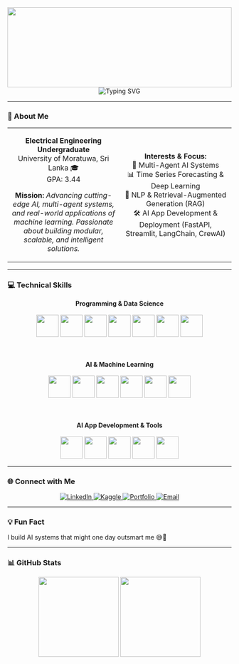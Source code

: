 <div align="center">

<!-- Animated Header -->
<img width="100%" height="180" src="https://capsule-render.vercel.app/api?type=waving&color=gradient&customColorList=0,2,2,5,30&height=180&section=header&text=Hi,+I'm+Sampavi+Jesuthas&fontSize=40&fontColor=fff&animation=fadeIn&fontAlignY=35&desc=AI+Developer+%26+Electrical+Engineering+Undergrad&descAlignY=55&descSize=18"/>

<!-- Typing Animation -->
<img src="https://readme-typing-svg.herokuapp.com?font=Orbitron&size=35&pause=1000&color=00D9FF&center=true&vCenter=true&width=800&height=60&lines=Building+Multi-Agent+AI+Systems;Exploring+Generative+AI+%26+RAG;Deploying+Scalable+AI+Applications" alt="Typing SVG" />

</div>

---

### 🎯 About Me
<table>
<tr>
<td width="50%" align="center">

**Electrical Engineering Undergraduate**  
University of Moratuwa, Sri Lanka 🎓  
GPA: 3.44  

**Mission:** *Advancing cutting-edge AI, multi-agent systems, and real-world applications of machine learning. Passionate about building modular, scalable, and intelligent solutions.*

</td>
<td width="50%" align="center">

**Interests & Focus:**  
🤖 Multi-Agent AI Systems  
📊 Time Series Forecasting & Deep Learning  
💬 NLP & Retrieval-Augmented Generation (RAG)  
🛠️ AI App Development & Deployment (FastAPI, Streamlit, LangChain, CrewAI)

</td>
</tr>
</table>

---

### 💻 Technical Skills
<div style="display:flex; justify-content:center; gap:50px; flex-wrap:wrap; margin:auto; text-align:center;">

<div>
<b>Programming & Data Science</b><br><br>
<img src="https://skillicons.dev/icons?i=python" height="50"/>
<img src="https://skillicons.dev/icons?i=cpp" height="50"/>
<img src="https://skillicons.dev/icons?i=java" height="50"/>
<img src="https://skillicons.dev/icons?i=matlab" height="50"/>
<img src="https://skillicons.dev/icons?i=anaconda" height="50"/>
<img src="https://skillicons.dev/icons?i=numpy" height="50"/>
<img src="https://skillicons.dev/icons?i=pandas" height="50"/>
</div>

<div>
<b>AI & Machine Learning</b><br><br>
<img src="https://skillicons.dev/icons?i=tensorflow" height="50"/>
<img src="https://skillicons.dev/icons?i=pytorch" height="50"/>
<img src="https://skillicons.dev/icons?i=opencv" height="50"/>
<img src="https://skillicons.dev/icons?i=scikitlearn" height="50"/>
<img src="https://skillicons.dev/icons?i=spacy" height="50"/>
<img src="https://skillicons.dev/icons?i=huggingface" height="50"/>
</div>

<div>
<b>AI App Development & Tools</b><br><br>
<img src="https://skillicons.dev/icons?i=fastapi" height="50"/>
<img src="https://skillicons.dev/icons?i=git" height="50"/>
<img src="https://skillicons.dev/icons?i=docker" height="50"/>
<img src="https://skillicons.dev/icons?i=postman" height="50"/>
<img src="https://skillicons.dev/icons?i=jupyter" height="50"/>
</div>

</div>



---

### 🌐 Connect with Me
<p align="center">
<a href="https://www.linkedin.com/in/sampavi-jesuthas-a290122b2" target="_blank">
    <img src="https://img.shields.io/badge/LinkedIn-%230077B5.svg?style=for-the-badge&logo=linkedin&logoColor=white" alt="LinkedIn"/>
</a>
<a href="https://www.kaggle.com/sampavijesuthas" target="_blank">
    <img src="https://img.shields.io/badge/Kaggle-%2312100E.svg?style=for-the-badge&logo=kaggle&logoColor=white" alt="Kaggle"/>
</a>
<a href="https://sampavi01.github.io" target="_blank">
    <img src="https://img.shields.io/badge/Portfolio-%23FF6B6B.svg?style=for-the-badge" alt="Portfolio"/>
</a>
<a href="mailto:sampavijesuthas1@gmail.com" target="_blank">
    <img src="https://img.shields.io/badge/Email-%23D14836.svg?style=for-the-badge&logo=gmail&logoColor=white" alt="Email"/>
</a>
</p>

---

### 💡 Fun Fact
I build AI systems that might one day outsmart me 😅🤖

---

### 📊 GitHub Stats
<p align="center">
<img height="180em" src="https://github-readme-stats.vercel.app/api?username=sampavi01&show_icons=true&theme=tokyonight&include_all_commits=true&count_private=true"/>
<img height="180em" src="https://github-readme-stats.vercel.app/api/top-langs/?username=sampavi01&layout=compact&langs_count=8&theme=tokyonight"/>
</p>

